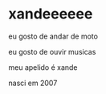 # xandeeeeee

eu gosto de andar de moto

eu gosto de ouvir musicas

meu apelido é xande

nasci em 2007
